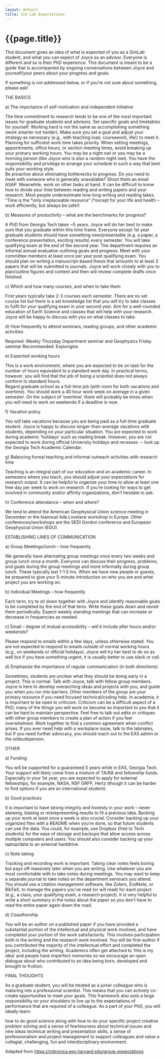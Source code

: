 ```yaml
---
layout: default
title: Sim Lab Expectations
---
```

# {{page.title}}

This document gives an idea of what is expected of you as a SimLab student, and what you can expect of Joyce as an advisor. 
Everyone is different and so is their PhD experience. 
This document is meant to be a guide that is accompanied by ongoing conversations between Joyce and yourself/your peers about your progress and goals. 

If something is not addressed below, or if you’re not sure about something, please ask!

THE BASICS

a)     The importance of self-motivation and independent initiative

The time commitment to research tends to be one of the most important issues for graduate students and advisors. Set specific goals and timetables for yourself. Working hard is not the same as accomplishing something (work smarter not harder). Make sure you set a goal and adjust your strategy as necessary (e.g., with teaching load, coursework, life!) to meet it.
Planning for sufficient work time takes priority. When setting meetings, appointments, office hours, or section meeting times, avoid breaking up your primary working hours. You may be a night owl or you may be a morning person (like Joyce who is also a random night owl). You have the responsibility and privilege to arrange your schedule in such a way that best suits your working style.  
Be proactive about eliminating bottlenecks to progress. Do you need to meet with someone who is generally unavailable? Shoot them an email ASAP. Meanwhile, work on other tasks at hand.
It can be difficult to know how to divide your time between reading and writing papers and your research. Most people underestimate how long writing and reading takes. 
“Time is the *only irreplaceable resource” (*except for your life and health – work efficiently, but always be safe!)

b)    Measures of productivity – what are the benchmarks for progress?

A PhD from Georgia Tech takes ~5 years. 
Joyce will do her best to make sure that you graduate within this time frame.
Everyone except 1st year graduate students should have something new/presentable (e.g. a paper, a conference presentation, exciting results) every semester.
You will take qualifying exam at the end of the second year. 
The department requires an informal annual evaluation outlining goals and progress. 
Meet with your committee members at least once per year post qualifying exam.
You should plan on writing a manuscript-based thesis that amounts to at least 3 papers that will be submitted to journals. 
Joyce will work closely with you to plan/outline figures and content and then will review complete drafts once finished. 

c)     Which and how many courses, and when to take them

First years typically take 2-3 courses each semester.
There are no set course list but there is a set knowledge list that you will try to take classes to fulfil for your qualifying exam in your second year.
Aim for a well-rounded education of Earth Science and classes that will help with your research. 
Joyce will be happy to discuss with you on what classes to take. 

d)    How frequently to attend seminars, reading groups, and other academic activities

Required: Weekly Thursday Department seminar and Geophysics Friday seminar
Recommended: Explorigins 

e)     Expected working hours

This is a work environment, where you are expected to be on task for the number of hours equivalent to a standard work day. In practical terms, however, you will find that the job of being a scientist does not always conform to standard hours.  
Regard graduate school as a full-time job (with room for both vacations and overtime). You should work a 40 hour work week on average in a given semester. On the subject of ‘overtime’, there will probably be times when you will need to work on weekends if a deadline is near.

f)     Vacation policy

You will take vacations because you are being paid as a full-time graduate student. Joyce is happy to discuss longer-than-average vacations with students, depending on your particular situation.
You are expected to work during academic ‘holidays’ such as reading break. However, you are not expected to work during official University holidays and recesses -- look up the Georgia Tech Academic Calendar.

g)    Balancing formal teaching and informal outreach activities with research time

Teaching is an integral part of our education and an academic career. In semesters where you teach, you should adjust your expectations for research output.  It can be helpful to organize your time to allow at least one free day per week to work on research. 
If you’re looking for ways to get involved in community and/or affinity organizations, don’t hesitate to ask.

h)    Conference attendance – when and where?

We tend to attend the American Geophysical Union science meeting in December or the biannual Ada Lovelace workshop in Europe.
Other conferences/workshops are the SEDI Gordon conference and European Geophysical Union (EGU). 

ESTABLISHING LINES OF COMMUNICATION

a)     Group Meetings/lunch – how frequently

We generally have alternating group meetings once every two weeks and group lunch once a month. 
Everyone can discuss their progress, problems, and goals during the group meetings and more informally during group lunch.
These typically last 1-1.5 hrs.
When we have new people or guests, be prepared to give your 5-minute introduction on who you are and what project you are working on.

b)    Individual Meetings – how frequently

Each term, try to sit down together with Joyce and identify reasonable goals to be completed by the end of that term. 
Write these goals down and revisit them periodically. 
Expect weekly standing meetings that can increase or decrease in frequencies as needed. 

c)     Email – degree of mutual accessibility – will it include after hours and/or weekends?

Please respond to emails within a few days, unless otherwise stated.
You are not expected to respond to emails outside of normal working hours (e.g., on weekends or official holidays).
Joyce will try her best to do so as well but if you have something urgent, it is usually better to use slack or call.

d)     Emphasize the importance of regular communication (in both directions)

Sometimes, students are unclear what they should be doing early in a project. This is normal. Talk with Joyce, talk with fellow group members.
Joyce is here to develop overarching ideas and projects with you, and guide you when you run into barriers. Other members of the group are your primary resource if you need focused technical/coding help.
In academia, it is important to be open to criticism. Criticism can be a difficult aspect of a PhD; many of the things you will work on become so important to you that it can be hard to maintain perspective. Feel free to talk out edits or critiques with other group members to create a plan of action if you feel overwhelmed.
Work together to find a common agreement when conflict arises. If you ever need help with a workplace issue, talk to the labmates, but if you need further advocacy, you should reach out to the EAS admin or the ombudsperson.

OTHER

a)     Funding

You will be supported for a guaranteed 5 years while in EAS, Georgia Tech. Your support will likely come from a mixture of TA/RA and fellowship funds.
Especially in your 1st year, you are expected to apply for external fellowships, for example, NASA, NSF GRFP, Hertz  (though it can be harder to find options if you are an international student).

b)    Good practices

It is important to have strong integrity and honesty in your work – never skewing, biasing or misrepresenting results to fit a previous idea. 
Backing up your work at least once a week is also crucial. Consider backing up your organized files with a README when you’re done, so that future students can use the data. You could, for example, use Dropbox (free to Tech students) for the ease of storage and backups that allow access across multiple computers and users. You should also consider backing up your laptop/data to an external harddrive.

c)     Note taking

Tracking and recording work is important. Taking clear notes feels boring but pays off massively later when you are writing. Use whatever you are most comfortable with to take notes during meetings.
You may want to keep a separate journal to take notes on the department seminars you attend.
You should use a citation management software, like Zotero, EndNote, or BibTeX, to manage the papers you’ve read (or will read) for each project (e.g., a class, your qualifying exam, a research project). It is very helpful to write a short summary in the notes about the paper so you don’t have to read the entire paper again down the road.

d)    Coauthorship

You will be an author on a published paper if you have provided a substantial portion of the intellectual and physical work involved, and have completed your portion of the work satisfactorily. This involves participation both in the writing and the research work involved.
You will be first-author if you contributed the majority of the intellectual effort and completed the project, including the writing. Academics often get attached to ‘this is my idea’ and people have imperfect memories so we encourage an open dialogue about who contributed to an idea being born, developed and brought to fruition. 

FINAL THOUGHTS

As a graduate student, you will be treated as a junior colleague who is maturing into a professional scientist. This means that you can actively co-create opportunities to meet your goals. This framework also puts a large responsibility on your shoulders to live up to the expectations of performance that are required of a colleague. As a part of your PhD, you will ideally learn: 

how to do good science along with how to do your specific project
creative problem solving and a sense of fearlessness about technical issues and new ideas 
technical writing and presentation skills, a sense of professionalism and project management 
to support colleagues and value a collegial, challenging, fun and interdisciplinary environment. 

Adapted from https://mitrovica.eps.harvard.edu/group-expectations
